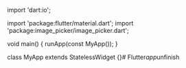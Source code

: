 import 'dart:io';

import 'package:flutter/material.dart';
import 'package:image_picker/image_picker.dart';

void main() {
runApp(const MyApp());
}

class MyApp extends StatelessWidget {}#   F l u t t e r _ a p p _ u n f i n i s h  
 